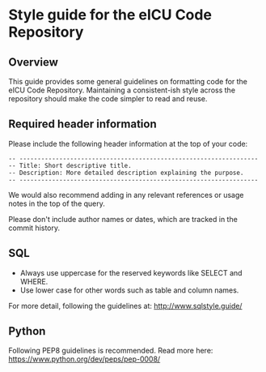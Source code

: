 # Style guide for the eICU Code Repository

## Overview

This guide provides some general guidelines on formatting code for the eICU Code Repository. Maintaining a consistent-ish style across the repository should make the code simpler to read and reuse.

## Required header information

Please include the following header information at the top of your code:

```
-- ------------------------------------------------------------------
-- Title: Short descriptive title.
-- Description: More detailed description explaining the purpose.
-- ------------------------------------------------------------------
```

We would also recommend adding in any relevant references or usage notes in the top of the query.

Please don't include author names or dates, which are tracked in the commit history.

## SQL

- Always use uppercase for the reserved keywords like SELECT and WHERE.
- Use lower case for other words such as table and column names.

For more detail, following the guidelines at: http://www.sqlstyle.guide/

## Python

Following PEP8 guidelines is recommended. Read more here: https://www.python.org/dev/peps/pep-0008/

